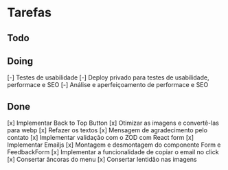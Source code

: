 # Tarefas

## Todo

## Doing

[-] Testes de usabilidade
[-] Deploy privado para testes de usabilidade, performace e SEO
[-] Análise e aperfeiçoamento de performace e SEO

## Done

[x] Implementar Back to Top Button
[x] Otimizar as imagens e convertê-las para webp
[x] Refazer os textos
[x] Mensagem de agradecimento pelo contato
[x] Implementar validação com o ZOD com React form
[x] Implementar Emailjs
[x] Montagem e desmontagem do componente Form e FeedbackForm
[x] Implementar a funcionalidade de copiar o email no click
[x] Consertar âncoras do menu
[x] Consertar lentidão nas imagens



